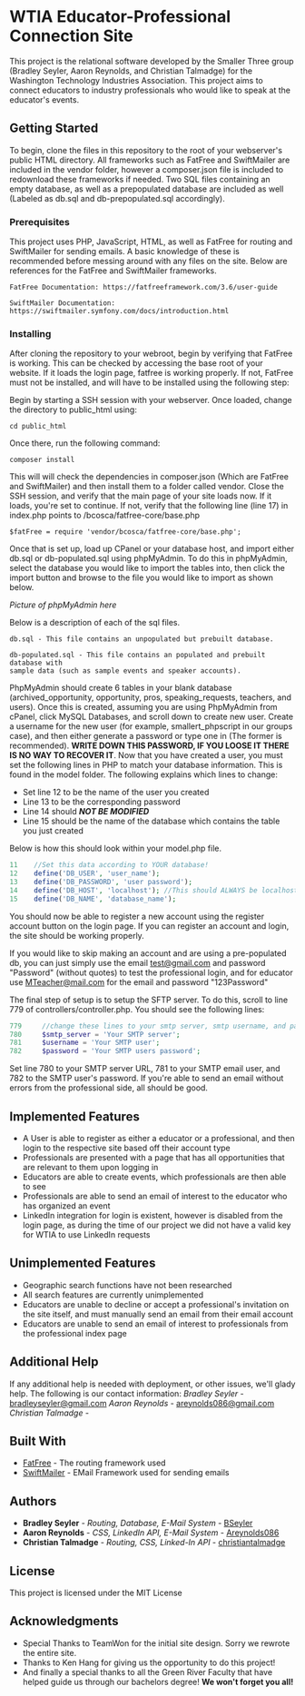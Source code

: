 # WTIA Educator-Professional Connection Site

This project is the relational software developed by the Smaller Three group (Bradley Seyler, Aaron Reynolds, and Christian Talmadge) for the Washington Technology Industries Association. This project aims to connect educators to industry professionals who would like to speak at the educator's events.

## Getting Started

To begin, clone the files in this repository to the root of your webserver's public HTML directory. All frameworks such as FatFree and SwiftMailer are included in the vendor folder, however a composer.json file is included to redownload these frameworks if needed. Two SQL files containing an empty database, as well as a prepopulated database are included as well (Labeled as db.sql and db-prepopulated.sql accordingly).

### Prerequisites

This project uses PHP, JavaScript, HTML, as well as FatFree for routing and SwiftMailer for sending emails. A basic knowledge of these is recommended before messing around with any files on the site. Below are references for the FatFree and SwiftMailer frameworks.

```
FatFree Documentation: https://fatfreeframework.com/3.6/user-guide
```
```
SwiftMailer Documentation: https://swiftmailer.symfony.com/docs/introduction.html
```


### Installing

After cloning the repository to your webroot, begin by verifying that FatFree is working. This can be checked by accessing the base root of your website. If it loads the login page, fatfree is working properly. If not, FatFree must not be installed, and will have to be installed using the following step:

Begin by starting a SSH session with your webserver. Once loaded, change the directory to public_html using:

```
cd public_html
```

Once there, run the following command:

```
composer install
```

This will will check the dependencies in composer.json (Which are FatFree and SwiftMailer) and then install them to a folder called vendor. Close the SSH session, and verify that the main page of your site loads now. If it loads, you're set to continue. If not, verify that the following line (line 17) in index.php points to /bcosca/fatfree-core/base.php
```
$fatFree = require 'vendor/bcosca/fatfree-core/base.php';
```

Once that is set up, load up CPanel or your database host, and import either db.sql or db-populated.sql using phpMyAdmin. To do this in phpMyAdmin, select the database you would like to import the tables into, then click the import button and browse to the file you would like to import as shown below.

*Picture of phpMyAdmin here*

Below is a description of each of the sql files.
```
db.sql - This file contains an unpopulated but prebuilt database. 
```
```
db-populated.sql - This file contains an populated and prebuilt database with 
sample data (such as sample events and speaker accounts). 
```

PhpMyAdmin should create 6 tables in your blank database (archived_opportunity, opportunity, pros,
speaking_requests, teachers, and users). Once this is created, assuming you are using PhpMyAdmin from cPanel, click MySQL Databases, and scroll down to create new user. Create a username for the new user (for example, smallert_phpscript in our groups case), and then either generate a password or type one in (The former is recommended). **WRITE DOWN THIS PASSWORD, IF YOU LOOSE IT THERE IS NO WAY TO RECOVER IT**. Now that you have created a user, you must set the following lines in PHP to match your database information. This is found in the model folder. The following explains which lines to change:
* Set line 12 to be the name of the user you created 
* Line 13 to be the corresponding password 
* Line 14 should ***NOT BE MODIFIED*** 
* Line 15 should be the name of the database which contains the table you just created

Below is how this should look within your model.php file.

```php
11    //Set this data according to YOUR database!
12    define('DB_USER', 'user_name');
13    define('DB_PASSWORD', 'user password');
14    define('DB_HOST', 'localhost'); //This should ALWAYS be localhost
15    define('DB_NAME', 'database_name');
```

You should now be able to register a new account using the register account button on the login page. If you can register an account and login, the site should be working properly.

If you would like to skip making an account and are using a pre-populated db, you can just simply use the email test@gmail.com and password "Password" (without quotes) to test the professional login, and for educator use MTeacher@mail.com for the email and password "123Password"


The final step of setup is to setup the SFTP server. To do this, scroll to line 779 of controllers/controller.php. You should see the following lines:

```php
779     //change these lines to your smtp server, smtp username, and password
780     $smtp_server = 'Your SMTP server';
781     $username = 'Your SMTP user';
782	    $password = 'Your SMTP users password';
```

Set line 780 to your SMTP server URL, 781 to your SMTP email user, and 782 to the SMTP user's password. If you're able to send an email without errors from the professional side, all should be good.

## Implemented Features
* A User is able to register as either a educator or a professional, and then login to the respective site based off their account type
* Professionals are presented with a page that has all opportunities that are relevant to them upon logging in
* Educators are able to create events, which professionals are then able to see
* Professionals are able to send an email of interest to the educator who has organized an event
* LinkedIn integration for login is existent, however is disabled from the login page, as during the time of our project we did not have a valid key for WTIA to use LinkedIn requests

## Unimplemented Features
* Geographic search functions have not been researched
* All search features are currently unimplemented
* Educators are unable to decline or accept a professional's invitation on the site itself, and must manually send an email from their email account
* Educators are unable to send an email of interest to professionals from the professional index page


## Additional Help
If any additional help is needed with deployment, or other issues, we'll glady help. The following is our contact information:
*Bradley Seyler* - bradleyseyler@gmail.com
*Aaron Reynolds* - areynolds086@gmail.com
*Christian Talmadge* -

## Built With

* [FatFree](http://www.dropwizard.io/1.0.2/docs/) - The routing framework used
* [SwiftMailer](https://swiftmailer.symfony.com/) - EMail Framework used for sending emails

## Authors

* **Bradley Seyler** - *Routing, Database, E-Mail System* - [BSeyler](https://github.com/bseyler)
* **Aaron Reynolds** - *CSS, LinkedIn API, E-Mail System* - [Areynolds086](https://github.com/areynolds086)
* **Christian Talmadge** - *Routing, CSS, Linked-In API* - [christiantalmadge](https://github.com/christiantalmadge)

## License

This project is licensed under the MIT License

## Acknowledgments

* Special Thanks to TeamWon for the initial site design. Sorry we rewrote the entire site.
* Thanks to Ken Hang for giving us the opportunity to do this project!
* And finally a special thanks to all the Green River Faculty that have helped guide us through our bachelors degree! **We won't forget you all!**

